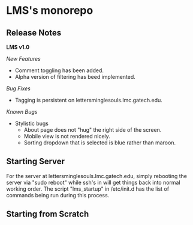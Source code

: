 # LMS's monorepo

## Release Notes

**LMS v1.0**

*New Features*
- Comment toggling has been added.
- Alpha version of filtering has beed implemented.

*Bug Fixes*
- Tagging is persistent on lettersminglesouls.lmc.gatech.edu.

*Known Bugs*
- Stylistic bugs
  - About page does not "hug" the right side of the screen.
  - Mobile view is not rendered nicely. 
  - Sorting dropdown that is selected is blue rather than maroon.

## Starting Server
For the server at lettersminglesouls.lmc.gatech.edu, simply rebooting the server via "sudo reboot" while ssh's in will get things back into normal working order. The script "lms_startup" in /etc/init.d has the list of commands being run during this process.

## Starting from Scratch

